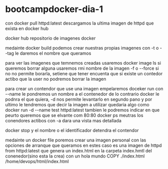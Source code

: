 # bootcampdocker-dia-1
con docker pull httpd:latest descargamos la ultima imagen de httpd que exista en docker hub

docker hub repositorio de imagenes docker

medainte docker build podemos crear nuestras propias imagenes con -t o --tag le daremos el nombre que queramos 

para ver las imagenes que temnemos creadas usaremos docker image ls
si queremos borrar alguna usaremos rmi nombre de la imagen -f o --force si no no permite borarla, setiene que tener encuenta que si existe un contedor actibo que la user no podremos borrar la imagen 

para crear un contendor que use una imagen empelaremos doceker run  con --name le pondremos un nombre a el contenedor de lo contrario docker le podnra el que quiera, -d nos permite levantarlo en segundo pano y por ultimo le tendremos que decir la imagen a utilizar quedaria algo como 
docker run -d --name test httpd:latest tambien le podremos indicar en que peurto queremos que se elvante com 80:80 
docker ps meutras los conendores actibos con -a dara una vista mas detallada

docker stop y el nombre o el identificador detendra el contendor  

medainte un docker file poremos crear  una imagen personal con las opciones de arranque que queramos en estes caso
es una imagen de httpd
from httpd:latest
que genera un index.html en la carpeta index.hmtl del conenedor(sino esta la crea) con un hola mundo 
COPY ./index.html /home/devops/html/index.html

